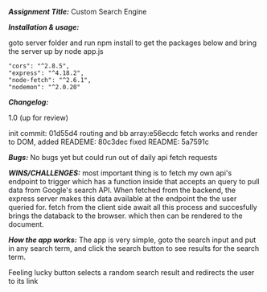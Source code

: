 ***Assignment Title:***
Custom Search Engine

***Installation & usage:***

goto server folder and run npm install to get the packages below
and bring the server up by node app.js

    "cors": "^2.8.5",
    "express": "^4.18.2",
    "node-fetch": "^2.6.1",
    "nodemon": "^2.0.20"
  
***Changelog:***
  
1.0 (up for review)

init commit: 01d55d4
routing and bb array:e56ecdc
fetch works and render to DOM, added READEME: 80c3dec
fixed README: 5a7591c

***Bugs:***
No bugs yet but could run out of daily api fetch requests

***WINS/CHALLENGES:***
most important thing is to fetch my own api's endpoint to trigger
which has a function inside that accepts an query to pull data
from Google's search API. When fetched from the backend, the express
server makes this data available at the endpoint the the user queried
for. fetch from the client side await all this process and succesfully
brings the databack to the browser. which then can be rendered to the document.

***How the app works:***
The app is very simple, goto the search input and put in any search term,
and click the search button to see results for the search term.

Feeling lucky button selects a random search result and redirects the user
to its link







